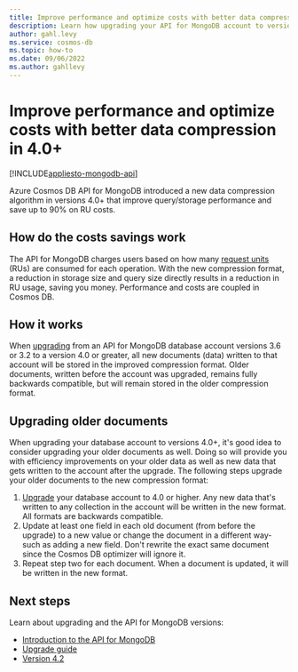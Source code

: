 ```yaml
---
title: Improve performance and optimize costs with better data compression
description: Learn how upgrading your API for MongoDB account to versions 4.0+ saves you money on queries and storage.
author: gahl.levy
ms.service: cosmos-db
ms.topic: how-to
ms.date: 09/06/2022
ms.author: gahllevy
---
```


# Improve performance and optimize costs with better data compression in 4.0+
[!INCLUDE[appliesto-mongodb-api](../includes/appliesto-mongodb-api.md)]

Azure Cosmos DB API for MongoDB introduced a new data compression algorithm in versions 4.0+ that improve query/storage performance and save up to 90% on RU costs.

## How do the costs savings work
The API for MongoDB charges users based on how many [request units](../request-units.md) (RUs) are consumed for each operation. With the new compression format, a reduction in storage size and query size directly results in a reduction in RU usage, saving you money. Performance and costs are coupled in Cosmos DB.

## How it works
When [upgrading](upgrade-mongodb-version.md) from an API for MongoDB database account versions 3.6 or 3.2 to a version 4.0 or greater, all new documents (data) written to that account will be stored in the improved compression format. Older documents, written before the account was upgraded, remains fully backwards compatible, but will remain stored in the older compression format.

## Upgrading older documents
When upgrading your database account to versions 4.0+, it's good idea to consider upgrading your older documents as well. Doing so will provide you with efficiency improvements on your older data as well as new data that gets written to the account after the upgrade. The following steps upgrade your older documents to the new compression format:

1. [Upgrade](upgrade-mongodb-version.md) your database account to 4.0 or higher. Any new data that's written to any collection in the account will be written in the new format. All formats are backwards compatible. 
2. Update at least one field in each old document (from before the upgrade) to a new value or change the document in a different way- such as adding a new field. Don't rewrite the exact same document since the Cosmos DB optimizer will ignore it.
3. Repeat step two for each document. When a document is updated, it will be written in the new format.


## Next steps
Learn about upgrading and the API for MongoDB versions:
* [Introduction to the API for MongoDB](mongodb-introduction.md)
* [Upgrade guide](upgrade-mongodb-version.md)
* [Version 4.2](feature-support-42.md)
